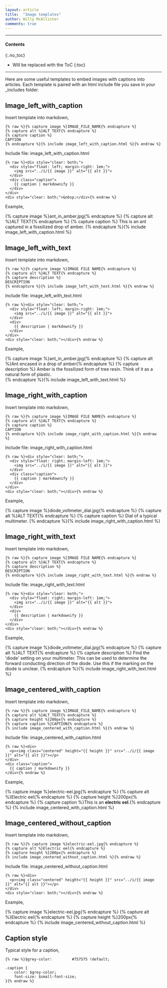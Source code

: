 ```yaml
---
layout: article
title:  "Image templates"
author: Willy McAllister
comments: true
---
```


----

#### Contents
{:.no_toc}

* Will be replaced with the ToC
{:toc}

----

Here are some useful templates to embed images with captions into articles. Each template is paired with an html include file you save in your \_includes folder. 

## Image_left_with_caption

Insert template into markdown,
```
{% raw %}{% capture image %}IMAGE_FILE_NAME{% endcapture %}
{% capture alt %}ALT TEXT{% endcapture %}
{% capture caption %}
CAPTION
{% endcapture %}{% include image_left_with_caption.html %}{% endraw %}
```

Include file: image_left_with_caption.html 
```
{% raw %}<div style="clear: both;">
  <div style="float: left; margin-right: 1em;">
    <img src="../i/{{ image }}" alt="{{ alt }}">
  </div>
  <div class="caption">
    {{ caption | markdownify }}
  </div>
</div>
<div style="clear: both;">&nbsp;</div>{% endraw %}
```

Example,

{% capture image %}ant_in_amber.jpg{% endcapture %} 
{% capture alt %}ALT TEXT{% endcapture %} 
{% capture caption %} 
This is an ant captured in a fossilized drop of amber. 
{% endcapture %}{% include image_left_with_caption.html %}

## Image_left_with_text

Insert template into markdown,
```
{% raw %}{% capture image %}IMAGE FILE NAME{% endcapture %} 
{% capture alt %}ALT TEXT{% endcapture %} 
{% capture description %} 
DESCRIPTION 
{% endcapture %}{% include image_left_with_text.html %}{% endraw %}
```

Include file: image_left_with_text.html
```
{% raw %}<div style="clear: both;">
  <div style="float: left; margin-right: 1em;">
    <img src="../i/{{ image }}" alt="{{ alt }}">
  </div>
  <div>
    {{ description | markdownify }}
  </div>
</div>
<div style="clear: both;"></div>{% endraw %}
```

Example,

{% capture image %}ant_in_amber.jpg{% endcapture %} 
{% capture alt %}Ant encased in a drop of amber{% endcapture %} 
{% capture description %} 
Amber is the fossilized form of tree resin. Think of it as a natural form of plastic.  
{% endcapture %}{% include image_left_with_text.html %}

## Image_right_with_caption

Insert template into markdown,
```
{% raw %}{% capture image %}IMAGE FILE NAME{% endcapture %} 
{% capture alt %}ALT TEXT{% endcapture %} 
{% capture caption %} 
CAPTION 
{% endcapture %}{% include image_right_with_caption.html %}{% endraw %}
```

Include file: image_right_with_caption.html
```
{% raw %}<div style="clear: both;">
  <div style="float: right; margin-left: 1em;">
    <img src="../i/{{ image }}" alt="{{ alt }}">
  </div>
  <div class="caption">
    {{ caption | markdownify }}
  </div>
</div>
<div style="clear: both;"></div>{% endraw %}
```

Example,

{% capture image %}diode_voltmeter_dial.jpg{% endcapture %} 
{% capture alt %}ALT TEXT{% endcapture %} 
{% capture caption %} 
Dial of a typical multimeter. 
{% endcapture %}{% include image_right_with_caption.html %}

## Image_right_with_text

Insert template into markdown,
```
{% raw %}{% capture image %}IMAGE FILE NAME{% endcapture %} 
{% capture alt %}ALT TEXT{% endcapture %} 
{% capture description %} 
DESCRIPTION 
{% endcapture %}{% include image_right_with_text.html %}{% endraw %}
```

Include file: image_right_with_text.html
```
{% raw %}<div style="clear: both;">
  <div style="float: right; margin-left: 1em;">
    <img src="../i/{{ image }}" alt="{{ alt }}">
  </div>
  <div>
    {{ description | markdownify }}
  </div>
</div>
<div style="clear: both;"></div>{% endraw %}
```

Example,

{% capture image %}diode_voltmeter_dial.jpg{% endcapture %} 
{% capture alt %}ALT TEXT{% endcapture %} 
{% capture description %} 
Find the 'diode' setting on your multimeter. This can be used to determine the forward conducting direction of the diode. Use this if the marking on the diode is unclear. 
{% endcapture %}{% include image_right_with_text.html %}

## Image_centered_with_caption

Insert template into markdown,
```
{% raw %}{% capture image %}IMAGE_FILE_NAME{% endcapture %} 
{% capture alt %}ALT_TEXT{% endcapture %}
{% capture height %}200px{% endcapture %} 
{% capture caption %}CAPTION{% endcapture %}
{% include image_centered_with_caption.html %}{% endraw %}
```

Include file: image_centered_with_caption.html
```
{% raw %}<div>
  <p><img class="centered" height="{{ height }}" src="../i/{{ image }}" alt="{{ alt }}"></p>
</div>
<div class="caption">
  {{ caption | markdownify }}
</div>{% endraw %}
```

Example,

{% capture image %}electric-eel.jpg{% endcapture %} 
{% capture alt %}Electric eel{% endcapture %}
{% capture height %}200px{% endcapture %} 
{% capture caption %}This is an **electric eel**.{% endcapture %}
{% include image_centered_with_caption.html %}

## Image_centered_without_caption

Insert template into markdown,
```
{% raw %}{% capture image %}electric-eel.jpg{% endcapture %} 
{% capture alt %}Electric eel{% endcapture %}
{% capture height %}200px{% endcapture %} 
{% include image_centered_without_caption.html %}{% endraw %}
```

Include file: image_centered_without_caption.html
```
{% raw %}<div>
  <p><img class="centered" height="{{ height }}" src="../i/{{ image }}" alt="{{ alt }}"></p>
</div>
<div style="clear: both;"></div>{% endraw %}
```

Example,

{% capture image %}electric-eel.jpg{% endcapture %} 
{% capture alt %}Electric eel{% endcapture %}
{% capture height %}200px{% endcapture %} 
{% include image_centered_without_caption.html %}

## Caption style

Typical style for a caption,
```
{% raw %}$grey-color:         #757575 !default;

.caption {
    color: $grey-color;
    font-size: $small-font-size;
}{% endraw %}
```